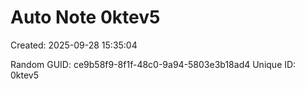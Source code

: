 ﻿# Auto Note 0ktev5
Created: 2025-09-28 15:35:04

Random GUID: ce9b58f9-8f1f-48c0-9a94-5803e3b18ad4
Unique ID: 0ktev5
